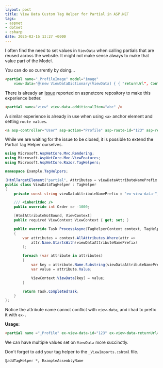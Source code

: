 ```yaml
---
layout: post
title: View Data Custom Tag Helper for Partial in ASP.NET
tags:
- aspnet
- dotnet
- csharp
date: 2025-02-16 13:27 +0000
---
```

I often find the need to set values in `ViewData` when calling partials that are reused across the website. It might not make sense always to make that value part of the Model. 

You can do so currently by doing...

```html
<partial name="_ProfileImage" model="image"
	view-data="@(new ViewDataDictionary(ViewData) { { "returnUrl", Context.Request.Path } })"/>
```

There is already an [issue](https://github.com/dotnet/aspnetcore/issues/9736) reported on aspnetcore repository to make this experience better. 

```html
<partial name="view" view-data-additionalItem="abc" /> 
```

A similar experience is already in use when using `<a>` anchor element and setting `route values`. 

```html
<a asp-controller="User" asp-action="Profile" asp-route-id="123" asp-route-foo="bar">Profile</a>
```

While we are waiting for the issue to be closed, it is possible to extend the Partial Tag Helper ourselves. 

```csharp
using Microsoft.AspNetCore.Mvc.Rendering;
using Microsoft.AspNetCore.Mvc.ViewFeatures;
using Microsoft.AspNetCore.Razor.TagHelpers;

namespace Example.TagHelpers;

[HtmlTargetElement("partial", Attributes = viewDataAttributeNamePrefix + "*")]
public class ViewDataTagHelper : TagHelper
{
    private const string viewDataAttributeNamePrefix = "ex-view-data-";

    /// <inheritdoc />
    public override int Order => -1000;

    [HtmlAttributeNotBound, ViewContext]
    public required ViewContext ViewContext { get; set; }

    public override Task ProcessAsync(TagHelperContext context, TagHelperOutput output)
    {
        var attributes = context.AllAttributes.Where(attr =>
            attr.Name.StartsWith(viewDataAttributeNamePrefix)
        );

        foreach (var attribute in attributes)
        {
            var key = attribute.Name.Substring(viewDataAttributeNamePrefix.Length);
            var value = attribute.Value;

            ViewContext.ViewData[key] = value;
        }

        return Task.CompletedTask;
    }
};
```

Notice the attribute name cannot conflict with `view-data`, and i had to prefix it with `ex-`.

**Usage:**

```html
<partial name ="_Profile" ex-view-data-id="123" ex-view-data-returnUrl="/dashboard" />
```

We can have multiple values set on `ViewData` more succinctly. 

Don't forget to add your tag helper to the `_ViewImports.cshtml` file. 

```html
@addTagHelper *, ExampleAssemblyName
```

